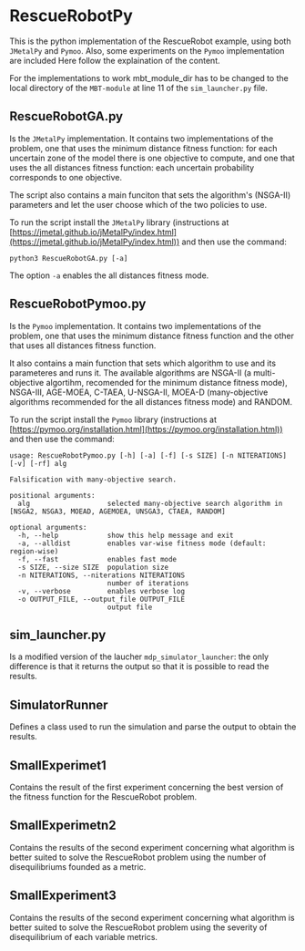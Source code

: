 # RescueRobotPy

This is the python implementation of the RescueRobot example, using both `JMetalPy` and `Pymoo`. Also, some experiments on the `Pymoo` implementation are included
Here follow the explaination of the content.

For the implementations to work mbt_module_dir has to be changed to the local directory of the `MBT-module` at line 11 of the `sim_launcher.py` file.


## RescueRobotGA.py

Is the `JMetalPy` implementation. It contains two implementations of the problem, one that uses the minimum distance fitness function: for each uncertain zone of the model there is one objective to compute, and one that uses the all distances fitness function: each uncertain probability corresponds to one objective.

The script also contains a main funciton that sets the algorithm's (NSGA-II) parameters and let the user choose which of the two policies to use.

To run the script install the `JMetalPy` library (instructions at [https://jmetal.github.io/jMetalPy/index.html](https://jmetal.github.io/jMetalPy/index.html)) and then use the command:
```
python3 RescueRobotGA.py [-a]
```
The option `-a` enables the all distances fitness mode.

## RescueRobotPymoo.py

Is the `Pymoo` implementation. It contains two implementations of the problem, one that uses the minimum distance fitness function and the other that uses all distances fitness function.

It also contains a main function that sets which algorithm to use and its parameteres and runs it. The available algorithms are NSGA-II (a multi-objective algortihm, recomended for the minimum distance fitness mode), NSGA-III, AGE-MOEA, C-TAEA, U-NSGA-II, MOEA-D (many-objective algorithms recommended for the all distances fitness mode) and RANDOM.

To run the script install the `Pymoo` library (instructions at [https://pymoo.org/installation.html](https://pymoo.org/installation.html)) and then use the command:
```
usage: RescueRobotPymoo.py [-h] [-a] [-f] [-s SIZE] [-n NITERATIONS] [-v] [-rf] alg

Falsification with many-objective search.

positional arguments:
  alg                   selected many-objective search algorithm in [NSGA2, NSGA3, MOEAD, AGEMOEA, UNSGA3, CTAEA, RANDOM]

optional arguments:
  -h, --help            show this help message and exit
  -a, --alldist         enables var-wise fitness mode (default: region-wise)
  -f, --fast            enables fast mode
  -s SIZE, --size SIZE  population size
  -n NITERATIONS, --niterations NITERATIONS
                        number of iterations
  -v, --verbose         enables verbose log
  -o OUTPUT_FILE, --output_file OUTPUT_FILE
                        output file
```

## sim_launcher.py

Is a modified version of the laucher `mdp_simulator_launcher`: the only difference is that it returns the output so that it is possible to read the results.

## SimulatorRunner

Defines a class used to run the simulation and parse the output to obtain the results.

## SmallExperimet1

Contains the result of the first experiment concerning the best version of the fitness function for the RescueRobot problem.

## SmallExperimetn2

Contains the results of the second experiment concerning what algorithm is better suited to solve the RescueRobot problem using the number of disequilibriums founded as a metric.

## SmallExperiment3

Contains the results of the second experiment concerning what algorithm is better suited to solve the RescueRobot problem using the severity of disequilibrium of each variable metrics.